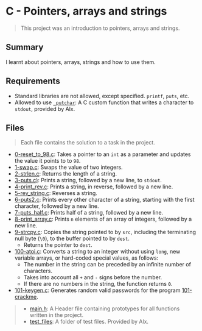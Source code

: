 # C - Pointers, arrays and strings

> This project was an introduction to pointers, arrays and strings.

## Summary

I learnt about pointers, arrays, strings and how to use them.

## Requirements

- Standard libraries are not allowed, except specified. `printf`, `puts`, etc.
- Allowed to use [`_putchar`](https://github.com/alx-tools/_putchar.c/blob/master/_putchar.c): A
C custom function that writes a character to `stdout`, provided by Alx.

## Files

> Each file contains the solution to a task in the project.

- [0-reset_to_98.c](https://github.com/Ebube-Ochemba/alx-low_level_programming/blob/master/0x05-pointers_arrays_strings/0-reset_to_98.c): Takes a pointer to an `int` as a parameter and updates the value it points to to `98`.
- [1-swap.c](https://github.com/Ebube-Ochemba/alx-low_level_programming/blob/master/0x05-pointers_arrays_strings/1-swap.c): Swaps the value of two integers.
- [2-strlen.c](https://github.com/Ebube-Ochemba/alx-low_level_programming/blob/master/0x05-pointers_arrays_strings/2-strlen.c): Returns the length of a string.
- [3-puts.c)](https://github.com/Ebube-Ochemba/alx-low_level_programming/blob/master/0x05-pointers_arrays_strings/3-puts.c): Prints a string, followed by a new line, to `stdout`.
- [4-print_rev.c](https://github.com/Ebube-Ochemba/alx-low_level_programming/blob/master/0x05-pointers_arrays_strings/4-print_rev.c): Prints a string, in reverse, followed by a new line.
- [5-rev_string.c](https://github.com/Ebube-Ochemba/alx-low_level_programming/blob/master/0x05-pointers_arrays_strings/5-rev_string.c): Reverses a string.
- [6-puts2.c](https://github.com/Ebube-Ochemba/alx-low_level_programming/blob/master/0x05-pointers_arrays_strings/6-puts2.c): Prints every other character of a string, starting with the first character, followed by a new line.
- [7-puts_half.c](https://github.com/Ebube-Ochemba/alx-low_level_programming/blob/master/0x05-pointers_arrays_strings/7-puts_half.c): Prints half of a string, followed by a new line.
- [8-print_array.c](https://github.com/Ebube-Ochemba/alx-low_level_programming/blob/master/0x05-pointers_arrays_strings/8-print_array.c): Prints `n` elements of an array of integers, followed by a new line.
- [9-strcpy.c](https://github.com/Ebube-Ochemba/alx-low_level_programming/blob/master/0x05-pointers_arrays_strings/9-strcpy.c): Copies the string pointed to by `src`, including the terminating null byte (`\0`), to the buffer pointed to by `dest`.
	- Returns the pointer to `dest`.
- [100-atoi.c](https://github.com/Ebube-Ochemba/alx-low_level_programming/blob/master/0x05-pointers_arrays_strings/100-atoi.c): Converts a string to an integer without using `long`, new variable arrays, or hard-coded special values, as follows:
	- The number in the string can be preceded by an infinite number of characters.
	- Takes into account all `+` and `-` signs before the number.
	- If there are no numbers in the string, the function returns `0`.
- [101-keygen.c](https://github.com/Ebube-Ochemba/alx-low_level_programming/blob/master/0x05-pointers_arrays_strings/101-keygen.c): Generates random valid passwords for the program [101-crackme](https://github.com/alx-tools/0x04.c).

> - [main.h](https://github.com/Ebube-Ochemba/alx-low_level_programming/blob/master/0x05-pointers_arrays_strings/main.h): A Header file containing prototypes for all functions written in the project.
> - [test_files](https://github.com/Ebube-Ochemba/alx-low_level_programming/tree/master/0x05-pointers_arrays_strings/test_files): A folder of test files. Provided by Alx.
